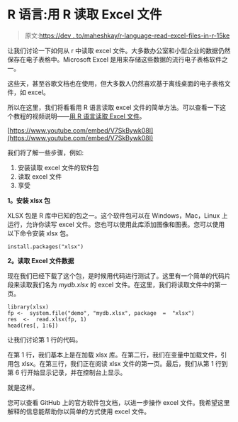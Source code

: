 # R 语言:用 R 读取 Excel 文件

> 原文:[https://dev . to/maheshkay/r-language-read-excel-files-in-r-15ke](https://dev.to/maheshkay/r-language-read-excel-files-in-r-15ke)

让我们讨论一下如何从 r 中读取 excel 文件。大多数办公室和小型企业的数据仍然保存在电子表格中。Microsoft Excel 是用来存储这些数据的流行电子表格软件之一。

这些天，甚至谷歌文档也在使用，但大多数人仍然喜欢基于离线桌面的电子表格文件，如 excel。

所以在这里，我们将看看用 R 语言读取 excel 文件的简单方法。可以查看一下这个教程的视频说明——[用 R 语言读取 Excel 文件](https://www.youtube.com/watch?v=V7SkBywk08I)。

[https://www.youtube.com/embed/V7SkBywk08I](https://www.youtube.com/embed/V7SkBywk08I)

我们将了解一些步骤，例如:

1.  安装读取 excel 文件的软件包
2.  读取 excel 文件
3.  享受

**1。安装 xlsx 包**

XLSX 包是 R 库中已知的包之一。这个软件包可以在 Windows，Mac，Linux 上运行，允许你读写 excel 文件。您也可以使用此库添加图像和图表。您可以使用以下命令安装 xlsx 包。

```
install.packages("xlsx") 
```

**2。读取 Excel 文件数据**

现在我们已经下载了这个包，是时候用代码进行测试了。这里有一个简单的代码片段来读取我们名为 *mydb.xlsx* 的 excel 文件。在这里，我们将读取文件中的第一页。

```
library(xlsx)  
fp <-  system.file("demo", "mydb.xlsx", package  =  "xlsx")  
res  <-  read.xlsx(fp, 1)  
head(res[, 1:6]) 
```

让我们讨论第 1 行的代码。

在第 1 行，我们基本上是在加载 xlsx 库。在第二行，我们在变量中加载文件，引用包 xlsx。在第三行，我们正在阅读 xlsx 文件的第一页。最后，我们从第 1 行到第 6 行开始显示记录，并在控制台上显示。

就是这样。

您可以查看 GitHub 上的官方软件包文档，以进一步操作 excel 文件。我希望这里解释的信息能帮助你以简单的方式使用 excel 文件。